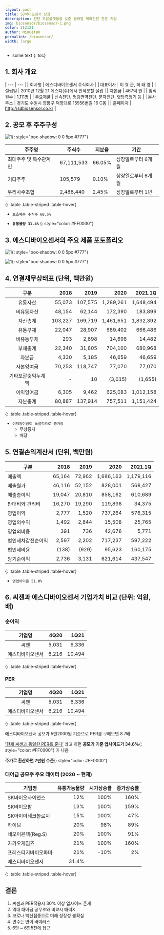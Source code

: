 ```yaml
---
layout: post
title: SD바이오센서 상장
description: 진단 토탈플랫폼을 갖춘 글러벌 체외진단 전문 기업
img: biosensor/biosensor-1.png
color: 212121
author: Minuet80
permalink: /biosensor/
width: large
---
```


* some text
{: toc}

## 1. 회사 개요

| --- | --- |
| 회사명 | 에스디바이오센서 주식회사 |
| 대표이사 | 이 효 근, 허 태 영 |
| 설립일 | 2010년 12월 21 에스디(주)에서 인적분할 설립 |
| 자본금 | 467억 원 |
| 임직원수 | 1,111명 |
| 주요제품 | 신속진단, 형광면역진단, 분자진단, 혈당측정기 등 |
| 본사주소 | 경기도 수원시 영통구 덕영대로 15556번길 16 C동 |
| 홈페이지 | http://sdbiosensor.co.kr |

## 2. 공모 후 주주구성

![1]({{site.baseurl}}/images/biosensor/biosensor-2.png){: style="box-shadow: 0 0 5px #777"}

| 주주명 | 주식수 | 지분율 | 기간 |
| --- | --- | --- | --- |
| 최대주주 및 특수관계인 | 67,111,533 | 66.05% | 상장일로부터 6개월 |
| 기타주주 | 105,579 | 0.10% | 상장일로부터 6개월 |
| 우리사주조합 | 2,488,440 | 2.45% | 상장일로부터 1년 |
{: .table .table-striped .table-hover}

- ``보호예수 주식수 68.6%``

- **``유통물량 31.4%``**
{: style="color: #FF0000"}


## 3. 에스디바이오센서의 주요 제품 포토폴리오 

![1]({{site.baseurl}}/images/biosensor/biosensor-3.png){: style="box-shadow: 0 0 5px #777"}

![1]({{site.baseurl}}/images/biosensor/biosensor-4.png){: style="box-shadow: 0 0 5px #777"}

## 4. 연결재무상태표 (단위, 백만원)

| 구분 | 2018 | 2019 | 2020 | 2021.1Q |
| :---: | ---: | ---: | ---: | ---: |
| 유동자산 | 55,073 | 107,575 | 1,289,261 | 1,648,494 |
| 비유동자산 | 48,154 | 62,144 | 172,390 | 183,899 |
| 자산총계 | 103,227 | 169,719 | 1,461,651 | 1,832,392 |
| 유동부채 | 22,047 | 28,907 | 689.402 | 666,486 |
| 비유동부채| 293 | 2,898 | 14,698 | 14,482 |
| 부채총계 | 22,340 | 31,805 | 704,100 | 680,968 |
| 자본금 | 4,330 | 5,185 | 46,659 | 46,659 |
| 자본잉여금 | 70,253 | 118,747 | 77,070 | 77,070 |
| 기타포괄순익누계액 | - | 10 | (3,015) | (1,655) |
| 이익잉여금 | 6,305 | 9,462 | 625,083 | 1,012,158 |
| 자본총계 | 80,887 | 137,914 | 757,511 | 1,151,424 |
{: .table .table-striped .table-hover}

- ``이익잉여금이 폭팔적으로 증가함 ``
  - 무상증자
  - 배당

## 5. 연결손익계산서 (단위, 백만원)

| 구분 | 2018 | 2019 | 2020 | 2021.1Q |
| --- | ---: | ---: | ---: | ---: |
| 매출액 | 65,164 | 72,962 | 1,686,163 | 1,179,116 |
| 매출원가 | 46,116 | 52,152 | 828,001 | 568,427 |
| 매출총이익 | 19,047 | 20,810 | 858,162 | 610,689 |
| 판매비와 관리비 | 16,270 | 19,290 | 119,898 | 34,375 |
| 영업이익 | 2,777 | 1,520 | 737,264 | 576,315 |
| 영업외수익 | 1,492 | 2,844 | 15,508 | 25,765 |
| 영업외비용 | 391 | 736 | 42,676 | 5,771 |
| 법인세차감전순이익 | 2,597 | 2,202 | 717,237 | 597,222 |
| 법인세비용 | (138) | (929) | 95,623 | 160,175 |
| 당기순이익 | 2,736 | 3,131 | 621,614 | 437,547 |
{: .table .table-striped .table-hover}

- ``영업이익율 51.0%``

## 6. 씨젠과 에스디바이오센서 기업가치 비교 (단위: 억원, 배)

### 순이익

| 기업명 | 4Q20 | 1Q21 |
| :---: | ---: | ---: |
| 씨젠 | 5,031 | 6,336 |
| 에스디바이오센서 | 6,216 | 10,494 |
{: .table .table-striped .table-hover}

### PER

| 기업명 | 4Q20 | 1Q21 |
| :---: | ---: | ---: |
| 씨젠 | 5,031 | 6,336 |
| 에스디바이오센서 | 6,216 | 10,494 |
{: .table .table-striped .table-hover}

에스디바이오센서 공모가 5만2000원 기준으로 PER를 구해보면 8.7배

<u>‘현재 씨젠과 동일한 PER를 준다’</u> 라고 하면 **공모가 기준 업사이드가 34.6%**{: style="color: #FF0000"} 가 나옴

**주가로 환산하면 7만원 수준**{: style="color: #FF0000"}

### 대어급 공모주 주요 데이터 (2020 ~ 현재)

| 기업명 | 유통가능물량 | 시가상승률 | 종가상승률 |
| --- | ---: | ---: | ---: |
| SK바이오사이언스 | 12% | 100% | 160% |
| SK바이오팜 | 13% | 100% | 159% |
| SK아이이테크놀로지 | 15% | 100% | 47% |
| 하이브 | 20% | 98% | 89% |
| 네오이뮨텍(Reg.S) | 20% | 100% | 91% |
| 카카오게임즈 | 21% | 100% | 160% |
| 프레스티지바이오파마 | 21% | -10% | 2% |
| 에스디바이오센서 | 31.4% |  |  |
{: .table .table-striped .table-hover}

## 결론

1. 씨젠과 PER적용시 30% 이상 업사이드 존재
1. 역대 대어급 공무조와 비교시 매력X
1. 코로나 백신접종으로 미래 성장성 불확실
1. 변수는 변이 바이러스
1. 6만 ~ 6만5천에 접근